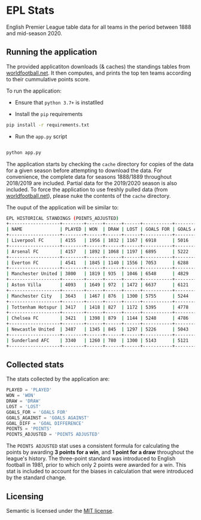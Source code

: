 # EPL Stats

English Premier League table data for all teams in the period between 1888 and mid-season 2020.

## Running the application

The provided applicatiton downloads (& caches) the standings tables from [worldfootball.net](https://www.worldfootball.net). It then computes, and prints the top ten teams according to their cummulative points score.

To run the application:

* Ensure that `python 3.7+` is instatlled

* Install the `pip` requirements

```bash
pip install -r requirements.txt
```

* Run the `app.py` script

```bash

python app.py
```

The application starts by checking the `cache` directory for copies of the data for a given season before attempting to download the data. For convenience, the complete data for seasons 1888/1889 throughout 2018/2019 are included. Partial data for the 2019/2020 season is also included. To force the application to use freshly pulled data (from [worldfootball.net](https://www.worldfootball.net)), please nuke the contents of the `cache` directory.

The ouput of the application will be similar to:

```bash
EPL HISTORICAL STANDINGS (POINTS_ADJUSTED)
+-------------------+--------+------+------+------+-----------+---------------+--------+-----------------+
| NAME              | PLAYED | WON  | DRAW | LOST | GOALS FOR | GOALS AGAINST | POINTS | POINTS ADJUSTED |
+-------------------+--------+------+------+------+-----------+---------------+--------+-----------------+
| Liverpool FC      | 4155   | 1956 | 1032 | 1167 | 6918      | 5016          | 5746   | 6900            |
+-------------------+--------+------+------+------+-----------+---------------+--------+-----------------+
| Arsenal FC        | 4157   | 1892 | 1068 | 1197 | 6895      | 5222          | 5637   | 6744            |
+-------------------+--------+------+------+------+-----------+---------------+--------+-----------------+
| Everton FC        | 4541   | 1845 | 1140 | 1556 | 7053      | 6288          | 5422   | 6675            |
+-------------------+--------+------+------+------+-----------+---------------+--------+-----------------+
| Manchester United | 3800   | 1819 | 935  | 1046 | 6548      | 4829          | 5435   | 6392            |
+-------------------+--------+------+------+------+-----------+---------------+--------+-----------------+
| Aston Villa       | 4093   | 1649 | 972  | 1472 | 6637      | 6121          | 4734   | 5919            |
+-------------------+--------+------+------+------+-----------+---------------+--------+-----------------+
| Manchester City   | 3643   | 1467 | 876  | 1300 | 5755      | 5244          | 4312   | 5277            |
+-------------------+--------+------+------+------+-----------+---------------+--------+-----------------+
| Tottenham Hotspur | 3417   | 1418 | 827  | 1172 | 5395      | 4778          | 4309   | 5081            |
+-------------------+--------+------+------+------+-----------+---------------+--------+-----------------+
| Chelsea FC        | 3421   | 1398 | 879  | 1144 | 5248      | 4786          | 4347   | 5073            |
+-------------------+--------+------+------+------+-----------+---------------+--------+-----------------+
| Newcastle United  | 3487   | 1345 | 845  | 1297 | 5226      | 5043          | 3952   | 4880            |
+-------------------+--------+------+------+------+-----------+---------------+--------+-----------------+
| Sunderland AFC    | 3340   | 1260 | 780  | 1300 | 5143      | 5121          | 3507   | 4560            |
+-------------------+--------+------+------+------+-----------+---------------+--------+-----------------+
```

## Collected stats

The stats collected by the application are:

```python
PLAYED = 'PLAYED'
WON = 'WON'
DRAW = 'DRAW'
LOST = 'LOST'
GOALS_FOR = 'GOALS FOR'
GOALS_AGAINST = 'GOALS AGAINST'
GOAL_DIFF = 'GOAL DIFFERENCE'
POINTS = 'POINTS'
POINTS_ADJUSTED = 'POINTS ADJUSTED'
```

The `POINTS ADJUSTED` stat uses a consistent formula for calculating the points by awarding **3 points for a win**, and **1 point for a draw** throughout the league's history. The three-point standard was introduced to English football in 1981, prior to which only 2 points were awarded for a win. This stat is included to account for the biases in calculation that were introduced by the standard change.

## Licensing

Semantic is licensed under the [MIT license](https://github.com/Azazi/epl-stats/blob/master/LICENSE).
